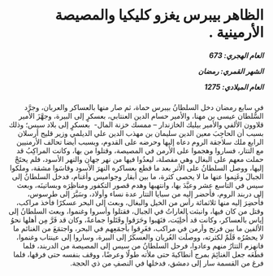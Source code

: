<h1 dir="rtl">الظاهر بيبرس يغزو كليكيا والمصيصة الأرمينية .</h1>

<h5 dir="rtl">العام الهجري:  673

الشهر القمري: رمضان

العام الميلادي: 1275</h5>

<p dir="rtl">في سابع رمضان دخل السلطانُ بيبرس حماة، ثم صار منها بالعساكر والعربان، وجرَّد السُّلطان عيسى بن مهنا، والأمير حسام الدين العنتابي، بعسكرٍ إلى البيرة، وجهَّزَ الأمير قلاوون الألفي والأمير بيليك الخازندار – ممسك خزنة المال-  بعسكرٍ إلى بلاد سيس؛ وذلك بسبب أن الحاجِبَ معين الدين سليمان بن مهذب الدين علي الديلمي وزير قليج أرسلان الرابع ملك سلاجقة الروم دعاه إليها وحرضه على القدوم، وبسبب أيضا تحالف الأرمنيين مع التتار، فساروا وهجموا على الأرمن في المصيصة، وقتلوا من بها، وكانت المراكِبُ قد حملت معهم على البغال وهي مفصلة، ليعدُوا فيها من نهر جهان والنهر الأسود، فلم يحتَجْ إليها، ووصل السلطانُ على الأثر بعد ما قطع بعساكره النهرَ الأسود وقاسَوا مشقة، وملكوا الجبالَ وغَنِموا عنها ما لا يحصى كثرة، ما بين أبقار وجواميس وأغنام، فدخل السلطانُ إلى سيس في التاسع عشر وعيَّدَ بها، وانتهبها وهدم قصور التكفور ومناظِرَه وبساتينَه، وبعث إلى دربند الروم، فأحضر إليه من سبايا التتار عدة نساء وأولاد، وسَيَّرَ إلى طرسوس، فأُحضِرَ إليه منها ثلاثمائة رأس من الخيل والبغال، وبعث إلى البحر عسكرًا فأخذ مراكب، وقتل من كان فيها، وانبثت الغاراتُ في الجبال، فقتلوا وأسروا وغنموا، وبعث السلطانُ إلى إياس بالعساكر، وكانت قد أُخلِيَت، فنَهَبوا وحَرَقوا وقَتَلوا جماعةً، وكان قد فَرَّ مِن أهلها نحوُ الألفين ما بين فرنج وأرمن في مراكب، فغَرِقوا بأجمَعِهم في البحر، واجتمَعَ من الغنائم ما لا يحصُرُه قَلَمٌ لكثرته، ووصلَت العُربان والعسكَرُ إلى البيرة، وساروا إلى عينتاب وغنموا، فانهزم التتارُ منهم وعادوا، فرحل السلطانُ من سيس إلى المصيصة من الدربند، فلما قطَعَه جعل الغنائِمَ بمرج أنطاكيةَ حتى ملأته طولًا وعرضًا، ووقف بنفسه حتى فرقها، فلما فرغ من القسمة سار إلى دمشق، فدخلها في النصفِ من ذي الحجة.</p></br>
